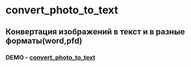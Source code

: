 # convert_photo_to_text
## Конвертация изображений в текст и в разные форматы(word,pfd)

### DEMO - [convert_photo_to_text](convert-photo-to-text.vercel.app/)
